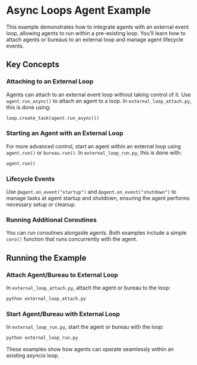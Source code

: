 # Async Loops Agent Example

This example demonstrates how to integrate agents with an external event loop, allowing agents to run within a pre-existing loop. You'll learn how to attach agents or bureaus to an external loop and manage agent lifecycle events.

## Key Concepts

### Attaching to an External Loop

Agents can attach to an external event loop without taking control of it. Use `agent.run_async()` to attach an agent to a loop. In `external_loop_attach.py`, this is done using:

```python
loop.create_task(agent.run_async())  
```

### Starting an Agent with an External Loop

For more advanced control, start an agent within an external loop using `agent.run()` or `bureau.run()`. In `external_loop_run.py`, this is done with:

```python
agent.run()  
```

### Lifecycle Events

Use `@agent.on_event("startup")` and `@agent.on_event("shutdown")` to manage tasks at agent startup and shutdown, ensuring the agent performs necessary setup or cleanup.

### Running Additional Coroutines

You can run coroutines alongside agents. Both examples include a simple `coro()` function that runs concurrently with the agent.

## Running the Example

### Attach Agent/Bureau to External Loop

In `external_loop_attach.py`, attach the agent or bureau to the loop:

```python
python external_loop_attach.py  
```

### Start Agent/Bureau with External Loop

In `external_loop_run.py`, start the agent or bureau with the loop:

```python
python external_loop_run.py  
```

These examples show how agents can operate seamlessly within an existing asyncio loop.
